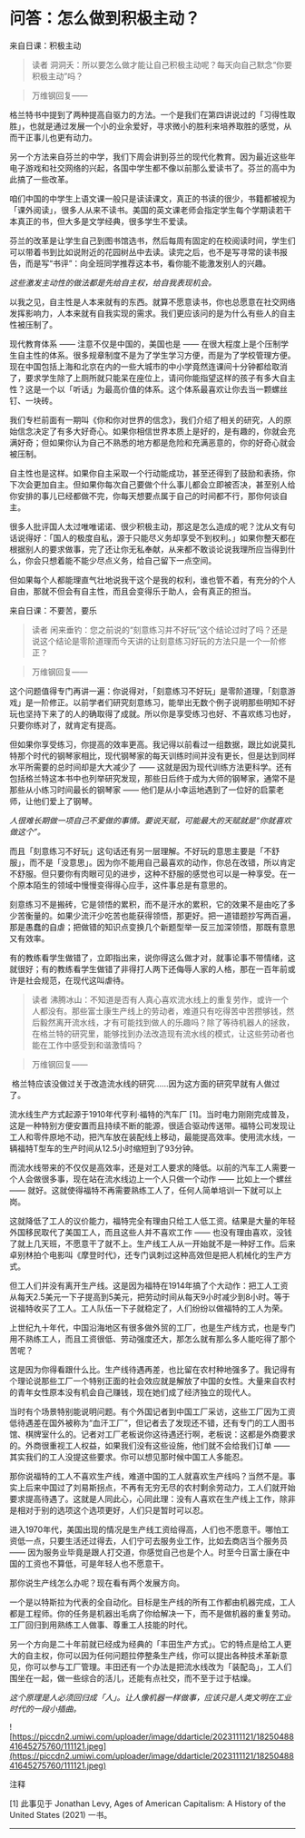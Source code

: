 # 问答：怎么做到积极主动？

来自日课：积极主动

> 读者 洞洞夭：所以要怎么做才能让自己积极主动呢？每天向自己默念“你要积极主动”吗？

> 万维钢回复—— 

格兰特书中提到了两种提高自驱力的方法。一个是我们在第四讲说过的「习得性取胜」，也就是通过发展一个小的业余爱好，寻求微小的胜利来培养取胜的感觉，从而干正事儿也更有动力。

另一个方法来自芬兰的中学，我们下周会讲到芬兰的现代化教育。因为最近这些年电子游戏和社交网络的兴起，各国中学生都不像以前那么爱读书了。芬兰的高中为此搞了一些改革。

咱们中国的中学生上语文课一般只是读读课文，真正的书读的很少，书籍都被视为「课外阅读」，很多人从来不读书。美国的英文课老师会指定学生每个学期读若干本真正的书，但大多是文学经典，很多学生不爱读。

芬兰的改革是让学生自己到图书馆选书，然后每周有固定的在校阅读时间，学生们可以带着书到比如说附近的花园树丛中去读。读完之后，也不是写寻常的读书报告，而是写“书评”：向全班同学推荐这本书，看你能不能激发别人的兴趣。

 *这些激发主动性的做法都是先给自主权，给自我表现机会。*

以我之见，自主性是人本来就有的东西。就算不愿意读书，你也总愿意在社交网络发挥影响力，人本来就有自我实现的需求。我们更应该问的是为什么有些人的自主性被压制了。

现代教育体系 —— 注意不仅是中国的，美国也是 —— 在很大程度上是个压制学生自主性的体系。很多规章制度不是为了学生学习方便，而是为了学校管理方便。现在中国包括上海和北京在内的一些大城市的中小学竟然连课间十分钟都给取消了，要求学生除了上厕所就只能呆在座位上，请问你能指望这样的孩子有多大自主性？这是一个以「听话」为最高价值的体系。这个体系最喜欢让你去当一颗螺丝钉、一块砖。

我们专栏前面有一期叫《你和你对世界的信念》，我们介绍了相关的研究，人的原始信念决定了有多大好奇心。如果你相信世界本质上是好的，是有趣的，你就会充满好奇；但如果你认为自己不熟悉的地方都是危险和充满恶意的，你的好奇心就会被压制。

自主性也是这样。如果你自主采取一个行动能成功，甚至还得到了鼓励和表扬，你下次会更加自主。但如果你每次自己要做个什么事儿都会立即被否决，甚至别人给你安排的事儿已经都做不完，你每天想要点属于自己的时间都不行，那你何谈自主。

很多人批评国人太过唯唯诺诺、很少积极主动，那这是怎么造成的呢？沈从文有句话说得好：「国人的极度自私，源于只能尽义务却享受不到权利。」如果你整天都在根据别人的要求做事，完了还让你无私奉献，从来都不敢谈论说我理所应当得到什么，你会只想着能不能少尽点义务，给自己留下一点空间。

但如果每个人都能理直气壮地说我干这个是我的权利，谁也管不着，有充分的个人自由，那就不但会有自主性，而且会变得乐于助人，会有真正的担当。

来自日课：不要苦，要乐

> 读者 闲来垂钓：您之前说的“刻意练习并不好玩”这个结论过时了吗？还是说这个结论是零阶道理而今天讲的让刻意练习好玩的方法只是一个一阶修正？

> 万维钢回复—— 

这个问题值得专门再讲一遍：你说得对，「刻意练习不好玩」是零阶道理，「刻意游戏」是一阶修正。以前学者们研究刻意练习，能举出无数个例子说明那些明知不好玩也坚持下来了的人的确取得了成就。所以你是享受练习也好、不喜欢练习也好，只要你练对了，就肯定有提高。

但如果你享受练习，你提高的效率更高。我记得以前看过一组数据，跟比如说莫扎特那个时代的钢琴家相比，现代钢琴家的每天训练时间并没有更长，但是达到同样水平所需要的总时间却是大大减少了 —— 这就是因为现代训练方法更科学。还有包括格兰特这本书中也列举研究发现，那些日后终于成为大师的钢琴家，通常不是那些从小练习时间最长的钢琴家 —— 他们是从小幸运地遇到了一位好的启蒙老师，让他们爱上了钢琴。

 *人很难长期做一项自己不爱做的事情。要说天赋，可能最大的天赋就是“你就喜欢做这个”。*

而且「刻意练习不好玩」这句话还有另一层理解。不好玩的意思主要是「不舒服」，而不是「没意思」。因为你不能用自己最喜欢的动作，你总在改错，所以肯定不舒服。但只要你有肉眼可见的进步，这种不舒服的感觉也可以是一种享受。在一个原本陌生的领域中慢慢变得得心应手，这件事总是有意思的。

刻意练习不是搬砖，它是领悟的累积，而不是汗水的累积，它的效果不是由吃了多少苦衡量的。如果少流汗少吃苦也能获得领悟，那更好。把一道错题抄写两百遍，那是愚蠢的自虐；把做错的知识点变换几个新题型举一反三加深领悟，那既有意思又有效率。

有的教练看学生做错了，立即指出来，说你得这么做才对，就事论事不带情绪，这就很好；有的教练看学生做错了非得打人两下还侮辱人家的人格，那在一百年前或许是社会规范，在现代这叫虐待。

> 读者 沸腾冰山：不知道是否有人真心喜欢流水线上的重复劳作，或许一个人都没有。那些富士康生产线上的劳动者，难道只有吃得苦中苦攒够钱，然后毅然离开流水线，才有可能找到做人的乐趣吗？除了等待机器人的拯救，在格兰特的研究里，能够找到办法改造现有流水线的模式，让这些劳动者也能在工作中感受到和谐激情吗？

> 万维钢回复——

 格兰特应该没做过关于改造流水线的研究……因为这方面的研究早就有人做过了。

流水线生产方式起源于1910年代亨利·福特的汽车厂 [1]。当时电力刚刚完成普及，这是一种特别方便安置而且持续不断的能源，很适合驱动传送带。福特公司发现让工人和零件原地不动，把汽车放在装配线上移动，最能提高效率。使用流水线，一辆福特T型车的生产时间从12.5小时缩短到了93分钟。

而流水线带来的不仅仅是高效率，还是对工人要求的降低。以前的汽车工人需要一个人会做很多事，现在站在流水线边上一个人只做一个动作 —— 比如上一个螺丝 —— 就好。这就使得福特不再需要熟练工人了，任何人简单培训一下就可以上岗。

这就降低了工人的议价能力，福特完全有理由只给工人低工资。结果是大量的年轻外国移民取代了美国工人，而且这些人并不喜欢工作 —— 也没有理由喜欢，没钱了就上几天班，不愿意干了就不上。生产线工人从一开始就不是一种好工作。后来卓别林拍个电影叫《摩登时代》，还专门讽刺过这种高效但是把人机械化的生产方式。

但工人们并没有离开生产线。这是因为福特在1914年搞了个大动作：把工人工资从每天2.5美元一下子提高到5美元，把劳动时间从每天9小时减少到8小时。等于说福特收买了工人。工人队伍一下子就稳定了，人们纷纷以做福特的工人为荣。

上世纪九十年代，中国沿海地区有很多做外贸的工厂，也是生产线方式，也是专门用不熟练工人，而且工资很低、劳动强度还大，那怎么就有那么多人能吃得了那个苦呢？

这是因为你得看跟什么比。生产线待遇再差，也比留在农村种地强多了。我记得有个理论说那些工厂一个特别正面的社会效应就是解放了中国的女性。大量来自农村的青年女性原本没有机会自己赚钱，现在她们成了经济独立的现代人。

当时有个场景特别能说明问题。有个外国记者到中国工厂采访，这些工厂因为工资低待遇差在国外被称为“血汗工厂”，但记者去了发现还不错，还有专门的工人图书馆、棋牌室什么的。记者对工厂老板说你这待遇还行啊，老板说：这都是外商要求的。外商很重视工人权益，如果我们没有这些设施，他们就不会给我们订单 —— 其实我们的工人没提这些要求。你可以想见那时候中国工人多能忍。

那你说福特的工人不喜欢生产线，难道中国的工人就喜欢生产线吗？当然不是。事实上后来中国过了刘易斯拐点，不再有无穷无尽的农村剩余劳动力，工人们就开始要求提高待遇了。这就是人同此心，心同此理：没有人喜欢在生产线上工作，除非是相对于别的选项这个选项更好，人们只是暂时可以忍。

进入1970年代，美国出现的情况是生产线工资给得高，人们也不愿意干。哪怕工资低一点，只要生活还过得去，人们宁可去服务业工作，比如去商店当个服务员 —— 因为服务业毕竟是跟人打交道，你感觉自己也是个人。时至今日富士康在中国的工资也不算低，可是年轻人也不愿意干。

那你说生产线怎么办呢？现在看有两个发展方向。

一个是以特斯拉为代表的全自动化。目标是生产线的所有工作都由机器完成，工人都是工程师。你的任务是机器出毛病了你给解决一下，而不是做机器的重复劳动。工厂回归到用熟练工人做事、尊重工人技能的时代。

另一个方向是二十年前就已经成为经典的「丰田生产方式」。它的特点是给工人更大的自主权，你可以因为任何问题拉停整条生产线，你可以提出各种技术革新意见，你可以参与工厂管理。丰田还有一个办法是把流水线改为「装配岛」，工人们围坐在一起，做一些综合的活儿，还能有点社交，而不至于过于枯燥。

 *这个原理是人必须回归成「人」。让人像机器一样做事，应该只是人类文明在工业时代的一段小插曲。*

![https://piccdn2.umiwi.com/uploader/image/ddarticle/2023111121/1825048841645275760/111121.jpeg](https://piccdn2.umiwi.com/uploader/image/ddarticle/2023111121/1825048841645275760/111121.jpeg)

注释

[1] 此事见于 Jonathan Levy, Ages of American Capitalism: A History of the United States (2021) 一书。

---
